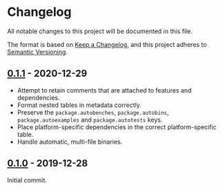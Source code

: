 # Changelog

All notable changes to this project will be documented in this file.

The format is based on [Keep a Changelog](https://keepachangelog.com/en/1.0.0/),
and this project adheres to [Semantic
Versioning](https://semver.org/spec/v2.0.0.html).

## [0.1.1] - 2020-12-29

* Attempt to retain comments that are attached to features and dependencies.
* Format nested tables in metadata correctly.
* Preserve the `package.autobenches`, `package.autobins`, `package.autoexamples`
  and `package.autotests` keys.
* Place platform-specific dependencies in the correct platform-specific table.
* Handle automatic, multi-file binaries.

## [0.1.0] - 2019-12-28

Initial commit.

[0.1.0]: https://github.com/benesch/cargo-manifmt
[0.1.1]: https://github.com/benesch/cargo-manifmt/compare/v0.1.0..v0.1.1
